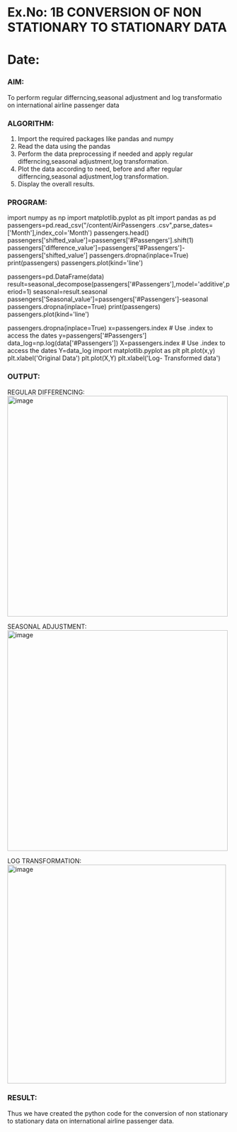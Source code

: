 # Ex.No: 1B                     CONVERSION OF NON STATIONARY TO STATIONARY DATA
# Date: 

### AIM:
To perform regular differncing,seasonal adjustment and log transformatio on international airline passenger data
### ALGORITHM:
1. Import the required packages like pandas and numpy
2. Read the data using the pandas
3. Perform the data preprocessing if needed and apply regular differncing,seasonal adjustment,log transformation.
4. Plot the data according to need, before and after regular differncing,seasonal adjustment,log transformation.
5. Display the overall results.
### PROGRAM:
import numpy as np
import matplotlib.pyplot as plt
import pandas as pd
passengers=pd.read_csv("/content/AirPassengers .csv",parse_dates=['Month'],index_col='Month')
passengers.head()
passengers['shifted_value']=passengers['#Passengers'].shift(1)
passengers['difference_value']=passengers['#Passengers']-passengers['shifted_value']
passengers.dropna(inplace=True)
print(passengers)
passengers.plot(kind='line')


passengers=pd.DataFrame(data)
result=seasonal_decompose(passengers['#Passengers'],model='additive',period=1)
seasonal=result.seasonal
passengers['Seasonal_value']=passengers['#Passengers']-seasonal
passengers.dropna(inplace=True)
print(passengers)
passengers.plot(kind='line')



passengers.dropna(inplace=True)
x=passengers.index # Use .index to access the dates
y=passengers['#Passengers']
data_log=np.log(data['#Passengers'])
X=passengers.index # Use .index to access the dates
Y=data_log
import matplotlib.pyplot as plt
plt.plot(x,y)
plt.xlabel('Original Data')
plt.plot(X,Y)
plt.xlabel('Log- Transformed data')



### OUTPUT:


REGULAR DIFFERENCING:
<img width="498" alt="image" src="https://github.com/user-attachments/assets/296f8873-2b7f-4e46-af1b-944a078b02ef">


SEASONAL ADJUSTMENT:
<img width="498" alt="image" src="https://github.com/user-attachments/assets/463b29a6-f302-4c15-9c8e-bc6481c87886">



LOG TRANSFORMATION:
<img width="494" alt="image" src="https://github.com/user-attachments/assets/d557649e-c274-47c2-b90e-f6b435769668">




### RESULT:
Thus we have created the python code for the conversion of non stationary to stationary data on international airline passenger
data.
